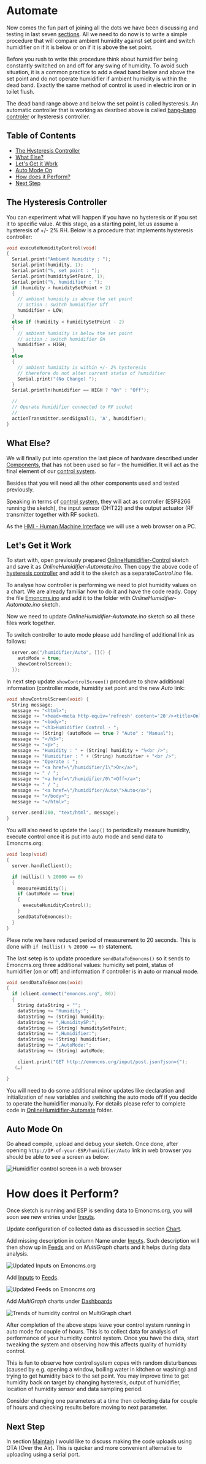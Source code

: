 # Automate

Now comes the fun part of joining all the dots we have been discussing and testing in last seven [sections](https://github.com/krzychb/OnlineHumidifier#step-by-step-tutorial). All we need to do now is to write a simple procedure that will compare ambient humidity against set point and switch humidifier on if it is below or on if it is above the set point.

Before you rush to write this procedure think about humidifier being constantly switched on and off for any swing of humidity. To avoid such situation, it is a common practice to add a dead band below and above the set point and do not operate humidifier if ambient humidity is within the dead band. Exactly the same method of control is used in electric iron or in toilet flush. 

The dead band range above and below the set point is called hysteresis. An automatic controller that is working as desribed above is called [bang–bang controler](https://en.wikipedia.org/wiki/Bang%E2%80%93bang_control) or hysteresis controller.


## Table of Contents

* [The Hysteresis Controller](#the-hysteresis-controller)
* [What Else?](#what-else)
* [Let's Get it Work](#lets-get-it-work)
* [Auto Mode On](#auto-mode-on)
* [How does it Perform?](#how-does-it-perform)
* [Next Step](#next-step)


## The Hysteresis Controller

You can experiment what will happen if you have no hysteresis or if you set it to specific value. At this stage, as a starting point, let us assume a hysteresis of +/- 2% RH.  Below is a procedure that implements hysteresis controller:

```cpp
void executeHumidityControl(void)
{
  Serial.print("Ambient humidity : ");
  Serial.print(humidity, 1);
  Serial.print("%, set point : ");
  Serial.print(humiditySetPoint, 1);
  Serial.print("%, humidifier : ");
  if (humidity > humiditySetPoint + 2)
  {
    // ambient humidity is above the set point
    // action : switch humidifier Off
    humidifier = LOW;
  }
  else if (humidity < humiditySetPoint - 2)
  {
    // ambient humidity is below the set point
    // action : switch humidifier On
    humidifier = HIGH;
  }
  else
  {
    // ambient humidity is within +/- 2% hysteresis
    // therefore do not alter current status of humidifier
    Serial.print("(No Change) ");
  }
  Serial.println(humidifier == HIGH ? "On" : "Off");

  //
  // Operate humidifier connected to RF socket
  //
  actionTransmitter.sendSignal(1, 'A', humidifier);
}
```

## What Else?

We will finally put into operation the last piece of hardware described under [Components](../2-Components), that has not been used so far – the humidifier.  It will act as the final element  of our [control system](https://en.wikipedia.org/wiki/Control_system).

Besides that you will need all the other components used and tested previously.

Speaking in terms of [control system](https://en.wikipedia.org/wiki/Control_system), they will act as controller (ESP8266 running the sketch), the input sensor (DHT22) and the output actuator (RF transmitter together with RF socket).

As the [HMI - Human Machine Interface](https://en.wikipedia.org/wiki/User_interface) we will use a web browser on a PC.


## Let's Get it Work

To start with, open previously prepared [OnlineHumidifier-Control](../7-Control/OnlineHumidifier-Control/) sketch and save it as *OnlineHumidifier-Automate.ino*. Then copy the above code of [hysteresis controller](#the-hysteresis-controller) and add it to the sketch as a separate*Control.ino* file.

To analyse how controller is performing we need to plot humidity values on a chart. We are already familiar how to do it and have the code ready. Copy the file [Emoncms.ino](../6-Chart/OnlineHumidifier-Chart) and add it to the folder with *OnlineHumidifier-Automate.ino* sketch.

Now we need to update *OnlineHumidifier-Automate.ino* sketch so all these files work together. 

To switch controller to auto mode please add handling of additional link as follows:

```cpp
  server.on("/humidifier/Auto", []() {
    autoMode = true;
    showControlScreen();
  });
```

In next step update ``` showControlScreen() ``` procedure to show additional information (controller mode, humidity set point and the new *Auto* link:

```cpp
void showControlScreen(void) {
  String message;
  message += "<html>";
  message += "<head><meta http-equiv='refresh' content='20'/><title>Online Humidifier</title></head>";
  message += "<body>";
  message += "<h3>Humidifier Control - ";
  message += (String) (autoMode == true ? "Auto" : "Manual");
  message += "</h3>";
  message += "<p>";
  message += "Humidity : " + (String) humidity + "%<br />";
  message += "Humidifier : " + (String) humidifier + "<br />";
  message += "Operate : ";
  message += "<a href=\"/humidifier/1\">On</a>";
  message += " / ";
  message += "<a href=\"/humidifier/0\">Off</a>";
  message += " / ";
  message += "<a href=\"/humidifier/Auto\">Auto</a>";
  message += "</body>";
  message += "</html>";

  server.send(200, "text/html", message);
}
```

You will also need to update the ``` loop() ``` to periodically measure humidity, execute control once it is put into auto mode and send data to Emoncms.org:

```cpp
void loop(void)
{
  server.handleClient();

  if (millis() % 20000 == 0)
  {
    measureHumidity();
    if (autoMode == true)
    {
      executeHumidityControl();
    }
    sendDataToEmoncms();
  }
}
```

Plese note we have reduced period of measurement to 20 seconds. This is done with ``` if (millis() % 20000 == 0) ``` statement.

The last setep is to update procedure ``` sendDataToEmoncms() ``` so it sends to Emoncms.org three additional values: humidity set point, status of humidifier (on or off) and information if controller is in auto or manual mode.

```cpp
void sendDataToEmoncms(void)
{
  if (client.connect("emoncms.org", 80))
  {
    String dataString = "";
    dataString += "Humidity:";
    dataString += (String) humidity;
    dataString += ",HumiditySP:";
    dataString += (String) humiditySetPoint;
    dataString += ",Humidifier:";
    dataString += (String) humidifier;
    dataString += ",AutoMode:";
    dataString += (String) autoMode;

    client.print("GET http://emoncms.org/input/post.json?json={");
   (…)

}
```

You will need to do some additional minor updates like declaration and initialization of new variables and switching the auto mode off if you decide to operate the humidifier manually. For details please refer to complete code in [OnlineHumidifier-Automate](OnlineHumidifier-Automate) folder.


## Auto Mode On

Go ahead compile, upload and debug your sketch. Once done, after opening ``` http://IP-of-your-ESP/humidifier/Auto ``` link in web browser you should be able to see a screen as below:

![Humidifier control screen in a web browser](pictures/web-browser-humidifier-control.png)


# How does it Perform?

Once sketch is running and ESP is sending data to Emoncms.org, you will soon see new entries under [Inputs](http://emoncms.org/input/view).

Update configuration of collected data as discussed in section [Chart]( ../6-Chart).

Add missing description in column Name under [Inputs](http://emoncms.org/input/view). Such description will then show up in [Feeds](http://emoncms.org/feed/list) and on *MultiGraph* charts and it helps during data analysis.

![Updated Inputs on Emoncms.org](pictures/emoncms-inputs.png)

Add [Inputs](http://emoncms.org/input/view) to [Feeds](http://emoncms.org/feed/list). 

![Updated Feeds on Emoncms.org](pictures/emoncms-feeds.png)

Add *MultiGraph* charts under [Dashboards](http://emoncms.org/dashboard/list)

![Trends of humidity control on MultiGraph chart](pictures/emoncms-multigraph-humidity-control.png)

After completion of the above steps leave your control system running in auto mode for couple of hours. This is to collect data for analysis of performance of your humidity control system. Once you have the data, start tweaking the system and observing how this affects quality of humidity control.

This is fun to observe how control system copes with random disturbances (caused by e.g. opening a window, boiling water in kitchen or washing) and trying to get humidity back to the set point. You may improve time to get humidity back on target by changing hysteresis, output of humidifier, location of humidity sensor and data sampling period.

Consider changing one parameters at a time then collecting data for couple of hours and checking results before moving to next parameter.


## Next Step

In section [Maintain](../9-Maintain) I would like to discuss making the code uploads using OTA (Over the Air). This is quicker and more convenient alternative to uploading using a serial port.

